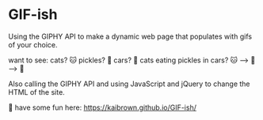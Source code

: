 # GIF-ish

Using the GIPHY API to make a dynamic web page that populates with gifs of your choice.

want to see: 
cats? 🐱
pickles? 🥒
cars? 🚗
cats eating pickles in cars? 🐱 --> 🥒 --> 🚗

Also calling the GIPHY API and using JavaScript and jQuery to change the HTML of the site.

🚨 have some fun here: https://kaibrown.github.io/GIF-ish/
